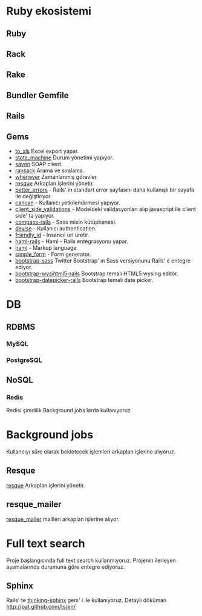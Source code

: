 # Ruby ekosistemi

## Ruby
## Rack
## Rake
## Bundler Gemfile
## Rails
## Gems
* [to_xls](https://github.com/arydjmal/to_xls) Excel export yapar.
* [state_machine](https://github.com/pluginaweek/state_machine) Durum yönetimi yapıyor.
* [savon](https://github.com/savonrb/savon) SOAP client.
* [ransack](https://github.com/ernie/ransack) Arama ve sıralama.
* [whenever](https://github.com/javan/whenever) Zamanlanmış görevler.
* [resque](https://github.com/defunkt/resque) Arkaplan işlerini yönetir.
* [better_errors](https://github.com/charliesome/better_errors) - Rails' in standart error sayfasını daha kullanışlı bir sayafa ile değiştiriyor.
* [cancan](https://github.com/ryanb/cancan) - Kullanıcı yetkilendirmesi yapıyor.
* [client_side_validations](https://github.com/bcardarella/client_side_validations) - Modeldeki validasyonları alıp javascript ile client side' ta yapıyor.
* [compass-rails](https://github.com/chriseppstein/compass) - Sass mixin kütüphanesi.
* [devise](https://github.com/plataformatec/devise) - Kullanıcı authentication.
* [friendly_id](https://github.com/norman/friendly_id) - İnsancıl url üretir.
* [haml-rails](https://github.com/indirect/haml-rails) - Haml - Rails entegrasyonu yapar.
* [haml](http://haml-lang.com) - Markup language.
* [simple_form](https://github.com/plataformatec/simple_form) - Form generator.
* [bootstrap-sass](https://github.com/thomas-mcdonald/bootstrap-sass) Twitter Bootstrap' ın Sass versiyonunu Rails' e entegre ediyor.
* [bootstrap-wysihtml5-rails](https://github.com/Nerian/bootstrap-wysihtml5-rails) Bootstrap temalı HTML5 wysing editör.
* [bootstrap-datepicker-rails](https://github.com/Nerian/bootstrap-datepicker-rails) Bootstrap temalı date picker.

# DB

## RDBMS 
### MySQL
### PostgreSQL

## NoSQL

### Redis
Redisi şimdilik Background jobs larda kullanıyoruz.
# Background jobs
Kullancıyı süre olarak bekletecek işlemleri arkaplan işlerine alıyoruz.
## Resque
[resque](https://github.com/defunkt/resque) Arkaplan işlerini yönetir.
## resque_mailer
[resque_mailer](https://github.com/zapnap/resque_mailer) mailleri arkaplan işlerine alıyor.
# Full text search
Proje başlangıcında full text search kullanmıyoruz. Projenin ilerleyen aşamalarında durumuna göre entegre ediyoruz.
## Sphinx
Rails' te [thinking-sphinx](https://github.com/pat/thinking-sphinx) gem' i ile kullanıyoruz. Detaylı döküman http://pat.github.com/ts/en/
